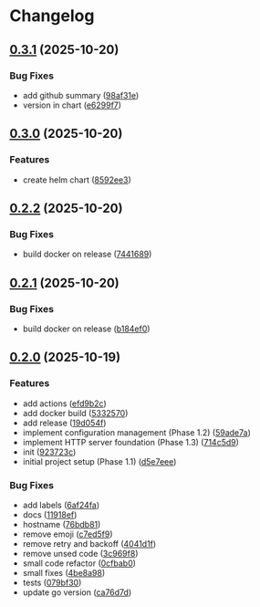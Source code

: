 # Changelog

## [0.3.1](https://github.com/vitalvas/alertmanager-gateway/compare/v0.3.0...v0.3.1) (2025-10-20)


### Bug Fixes

* add github summary ([98af31e](https://github.com/vitalvas/alertmanager-gateway/commit/98af31e57b9cdb7c557d012145eb49bdfc3e93e3))
* version in chart ([e6299f7](https://github.com/vitalvas/alertmanager-gateway/commit/e6299f7043cd7fdabe1a74aa6cf29563a86eead6))

## [0.3.0](https://github.com/vitalvas/alertmanager-gateway/compare/v0.2.2...v0.3.0) (2025-10-20)


### Features

* create helm chart ([8592ee3](https://github.com/vitalvas/alertmanager-gateway/commit/8592ee399098cd5eba686af993f4b260dbcbe0a9))

## [0.2.2](https://github.com/vitalvas/alertmanager-gateway/compare/v0.2.1...v0.2.2) (2025-10-20)


### Bug Fixes

* build docker on release ([7441689](https://github.com/vitalvas/alertmanager-gateway/commit/744168935ced8d4b6c528aaf4fe361cf456c8be3))

## [0.2.1](https://github.com/vitalvas/alertmanager-gateway/compare/v0.2.0...v0.2.1) (2025-10-20)


### Bug Fixes

* build docker on release ([b184ef0](https://github.com/vitalvas/alertmanager-gateway/commit/b184ef025ccf6f37d9ea555ed1cf91850e836a6c))

## [0.2.0](https://github.com/vitalvas/alertmanager-gateway/compare/v0.1.0...v0.2.0) (2025-10-19)


### Features

* add actions ([efd9b2c](https://github.com/vitalvas/alertmanager-gateway/commit/efd9b2cb63eeb7572afcaffb4ad039928ea3b1e9))
* add docker build ([5332570](https://github.com/vitalvas/alertmanager-gateway/commit/5332570d596b63250ec9b98e184accf046a4704a))
* add release ([19d054f](https://github.com/vitalvas/alertmanager-gateway/commit/19d054ff30fea5aea7015efe1c4da91328fb59f3))
* implement configuration management (Phase 1.2) ([59ade7a](https://github.com/vitalvas/alertmanager-gateway/commit/59ade7a4f0e568aa17a57e7ba686fbb3c8f7f696))
* implement HTTP server foundation (Phase 1.3) ([714c5d9](https://github.com/vitalvas/alertmanager-gateway/commit/714c5d968d24598a983f342d6d5d8d7755b6f645))
* init ([923723c](https://github.com/vitalvas/alertmanager-gateway/commit/923723c3b76ddca883e4e8a6f056461a03246129))
* initial project setup (Phase 1.1) ([d5e7eee](https://github.com/vitalvas/alertmanager-gateway/commit/d5e7eeeaea615f4197f67b7ad3bb9e6d10cc66ad))


### Bug Fixes

* add labels ([6af24fa](https://github.com/vitalvas/alertmanager-gateway/commit/6af24fab452c33e10cb31109c4057d31fedba173))
* docs ([11918ef](https://github.com/vitalvas/alertmanager-gateway/commit/11918ef2a010b247f246e89afb581b8f7f217d95))
* hostname ([76bdb81](https://github.com/vitalvas/alertmanager-gateway/commit/76bdb81cb289a35fb842cd94630c036801921b3d))
* remove emoji ([c7ed5f9](https://github.com/vitalvas/alertmanager-gateway/commit/c7ed5f9290449aae4319b12c1a9232afeb04ee8b))
* remove retry and backoff ([4041d1f](https://github.com/vitalvas/alertmanager-gateway/commit/4041d1f9a879f2e615d8928e2d5676c7c7e3117a))
* remove unsed code ([3c969f8](https://github.com/vitalvas/alertmanager-gateway/commit/3c969f81e043d16c20c890ce5b4c816d984d32b6))
* small code refactor ([0cfbab0](https://github.com/vitalvas/alertmanager-gateway/commit/0cfbab0b7a78cb7ed5fd8ef91b3509b588ad04c2))
* small fixes ([4be8a98](https://github.com/vitalvas/alertmanager-gateway/commit/4be8a98af545184181b44190d21fe219150c88ec))
* tests ([079bf30](https://github.com/vitalvas/alertmanager-gateway/commit/079bf307dd016e4b562fa3bceb2b847329e4c7ed))
* update go version ([ca76d7d](https://github.com/vitalvas/alertmanager-gateway/commit/ca76d7dc7c4ef3cc093d058e6a14e3005da82046))
